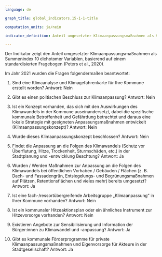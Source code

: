 ```yaml
---
language: de   

graph_title: global_indicators.15-1-1-title

computation_units: ja/nein

indicator_definition: Anteil umgesetzter Klimaanpassungsmaßnahmen als Summenindex aus 10 dichotomen Variablen, basierend auf einem standardisierten Fragebogen

---
```


Der Indikator zeigt den Anteil umgesetzter Klimaanpassungsmaßnahmen als Summenindex 10 dichotomer Variablen, basierend auf einem
standardisierten Fragebogen (Peters et al., 2020). <br>

Im Jahr 2021 wurden die Fragen folgendermaßen beantwortet:

1. Sind eine Klimaanalyse und Klimagefahrenkarte für Ihre Kommune erstellt worden? Antwort: Nein <br>

2. Gibt es einen politischen Beschluss zur Klimaanpassung? Antwort: Nein <br>

3. Ist ein Konzept vorhanden, das sich mit den Auswirkungen des Klimawandels in der Kommune auseinandersetzt, dabei die spezifische kommunale Betroffenheit und Gefährdung betrachtet und daraus eine lokale Strategie mit geeigneten Anpassungsmaßnahmen entwickelt (Klimaanpassungskonzept)? Antwort: Nein <br>

4. Wurde dieses Klimaanpassungskonzept beschlossen?	Antwort: Nein <br>

5. Findet die Anpassung an die Folgen des Klimawandels (Schutz vor Überflutung, Hitze, Trockenheit, Sturmschäden, etc.) in der Stadtplanung und -entwicklung Beachtung?	Antwort: Ja <br>

6. Wurden / Werden Maßnahmen zur Anpassung an die Folgen des Klimawandels bei öffentlichen Vorhaben / Gebäuden / Flächen (z. B. Dach- und Fassadengrün, Entsiegelungs- und Begrünungsmaßnahmen auf Plätzen, Retentionsflächen und vieles mehr) bereits umgesetzt?	Antwort: Ja <br>

7. Ist eine fach-/ressortübergreifende Arbeitsgruppe „Klimaanpassung“ in Ihrer Kommune vorhanden?	Antwort: Nein <br>

8. Ist ein kommunaler Hitzeaktionsplan oder ein ähnliches Instrument zur Hitzevorsorge vorhanden?	Antwort: Nein <br>

9. Existieren Angebote zur Sensibilisierung und Information der Bürger:innen zu Klimawandel und -anpassung?	Antwort: Ja <br>

10. Gibt es kommunale Förderprogramme für private Klimaanpassungsmaßnahmen und Eigenvorsorge für Akteure in der Stadtgesellschaft?	Antwort: Ja <br>
